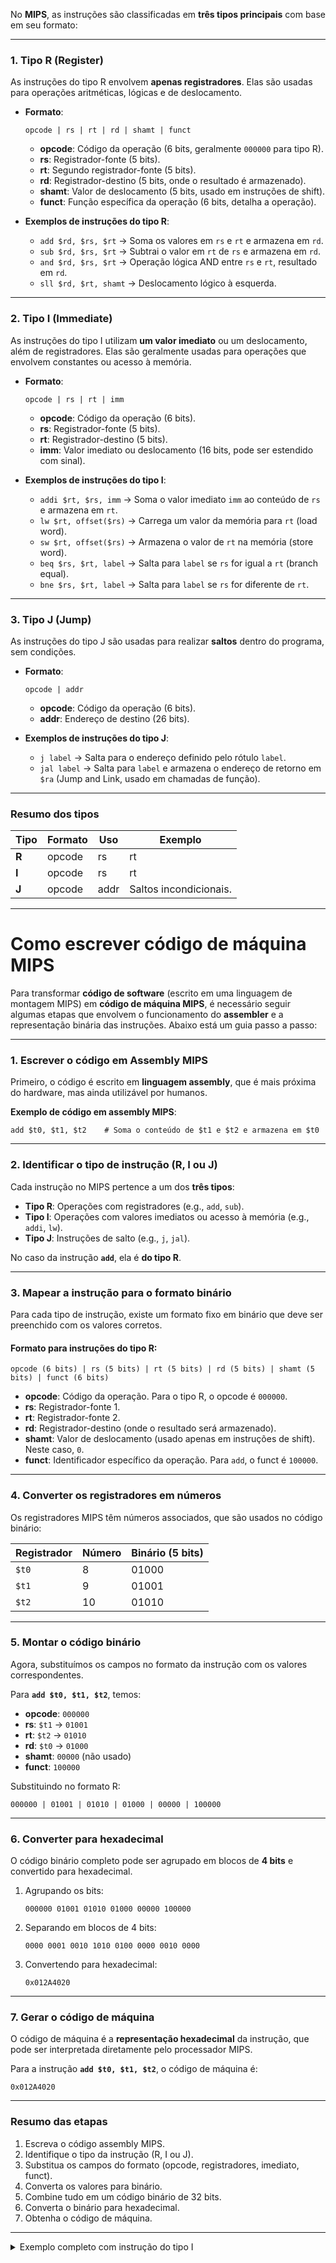 No **MIPS**, as instruções são classificadas em **três tipos principais** com base em seu formato:

---

### 1. **Tipo R (Register)**
As instruções do tipo R envolvem **apenas registradores**. Elas são usadas para operações aritméticas, lógicas e de deslocamento.

- **Formato**:  
   ```
   opcode | rs | rt | rd | shamt | funct
   ```
   - **opcode**: Código da operação (6 bits, geralmente `000000` para tipo R).  
   - **rs**: Registrador-fonte (5 bits).  
   - **rt**: Segundo registrador-fonte (5 bits).  
   - **rd**: Registrador-destino (5 bits, onde o resultado é armazenado).  
   - **shamt**: Valor de deslocamento (5 bits, usado em instruções de shift).  
   - **funct**: Função específica da operação (6 bits, detalha a operação).  

- **Exemplos de instruções do tipo R**:  
   - `add $rd, $rs, $rt` → Soma os valores em `rs` e `rt` e armazena em `rd`.  
   - `sub $rd, $rs, $rt` → Subtrai o valor em `rt` de `rs` e armazena em `rd`.  
   - `and $rd, $rs, $rt` → Operação lógica AND entre `rs` e `rt`, resultado em `rd`.  
   - `sll $rd, $rt, shamt` → Deslocamento lógico à esquerda.  

---

### 2. **Tipo I (Immediate)**  
As instruções do tipo I utilizam **um valor imediato** ou um deslocamento, além de registradores. Elas são geralmente usadas para operações que envolvem constantes ou acesso à memória.

- **Formato**:  
   ```
   opcode | rs | rt | imm
   ```
   - **opcode**: Código da operação (6 bits).  
   - **rs**: Registrador-fonte (5 bits).  
   - **rt**: Registrador-destino (5 bits).  
   - **imm**: Valor imediato ou deslocamento (16 bits, pode ser estendido com sinal).  

- **Exemplos de instruções do tipo I**:  
   - `addi $rt, $rs, imm` → Soma o valor imediato `imm` ao conteúdo de `rs` e armazena em `rt`.  
   - `lw $rt, offset($rs)` → Carrega um valor da memória para `rt` (load word).  
   - `sw $rt, offset($rs)` → Armazena o valor de `rt` na memória (store word).  
   - `beq $rs, $rt, label` → Salta para `label` se `rs` for igual a `rt` (branch equal).  
   - `bne $rs, $rt, label` → Salta para `label` se `rs` for diferente de `rt`.  

---

### 3. **Tipo J (Jump)**  
As instruções do tipo J são usadas para realizar **saltos** dentro do programa, sem condições.

- **Formato**:  
   ```
   opcode | addr
   ```
   - **opcode**: Código da operação (6 bits).  
   - **addr**: Endereço de destino (26 bits).  

- **Exemplos de instruções do tipo J**:  
   - `j label` → Salta para o endereço definido pelo rótulo `label`.  
   - `jal label` → Salta para `label` e armazena o endereço de retorno em `$ra` (Jump and Link, usado em chamadas de função).

---

### Resumo dos tipos
| **Tipo** | **Formato**               | **Uso**                                  | **Exemplo**         |
|----------|---------------------------|-----------------------------------------|---------------------|
| **R**    | opcode | rs | rt | rd | shamt | funct | Operações com registradores.        | `add $t0, $t1, $t2` |
| **I**    | opcode | rs | rt | imm | Constantes e operações de memória.      | `lw $t0, 4($t1)`    |
| **J**    | opcode | addr | Saltos incondicionais.                  | `j 10000`           |

---

# Como escrever código de máquina MIPS

Para transformar **código de software** (escrito em uma linguagem de montagem MIPS) em **código de máquina MIPS**, é necessário seguir algumas etapas que envolvem o funcionamento do **assembler** e a representação binária das instruções. Abaixo está um guia passo a passo:

---

### **1. Escrever o código em Assembly MIPS**  
Primeiro, o código é escrito em **linguagem assembly**, que é mais próxima do hardware, mas ainda utilizável por humanos.

**Exemplo de código em assembly MIPS**:  
```assembly
add $t0, $t1, $t2    # Soma o conteúdo de $t1 e $t2 e armazena em $t0
```

---

### **2. Identificar o tipo de instrução (R, I ou J)**  
Cada instrução no MIPS pertence a um dos **três tipos**:
- **Tipo R**: Operações com registradores (e.g., `add`, `sub`).
- **Tipo I**: Operações com valores imediatos ou acesso à memória (e.g., `addi`, `lw`).
- **Tipo J**: Instruções de salto (e.g., `j`, `jal`).

No caso da instrução **`add`**, ela é **do tipo R**.

---

### **3. Mapear a instrução para o formato binário**
Para cada tipo de instrução, existe um formato fixo em binário que deve ser preenchido com os valores corretos.

#### **Formato para instruções do tipo R**:  
```
opcode (6 bits) | rs (5 bits) | rt (5 bits) | rd (5 bits) | shamt (5 bits) | funct (6 bits)
```

- **opcode**: Código da operação. Para o tipo R, o opcode é `000000`.  
- **rs**: Registrador-fonte 1.  
- **rt**: Registrador-fonte 2.  
- **rd**: Registrador-destino (onde o resultado será armazenado).  
- **shamt**: Valor de deslocamento (usado apenas em instruções de shift). Neste caso, `0`.  
- **funct**: Identificador específico da operação. Para `add`, o funct é `100000`.  

---

### **4. Converter os registradores em números**  
Os registradores MIPS têm números associados, que são usados no código binário:

| Registrador | Número | Binário (5 bits) |
|-------------|--------|-----------------|
| `$t0`       | 8      | 01000           |
| `$t1`       | 9      | 01001           |
| `$t2`       | 10     | 01010           |

---

### **5. Montar o código binário**
Agora, substituímos os campos no formato da instrução com os valores correspondentes.

Para **`add $t0, $t1, $t2`**, temos:  
- **opcode**: `000000`  
- **rs**: `$t1` → `01001`  
- **rt**: `$t2` → `01010`  
- **rd**: `$t0` → `01000`  
- **shamt**: `00000` (não usado)  
- **funct**: `100000`  

Substituindo no formato R:  
```
000000 | 01001 | 01010 | 01000 | 00000 | 100000
```

---

### **6. Converter para hexadecimal**
O código binário completo pode ser agrupado em blocos de **4 bits** e convertido para hexadecimal.  
1. Agrupando os bits:  
   ```
   000000 01001 01010 01000 00000 100000
   ```
2. Separando em blocos de 4 bits:  
   ```
   0000 0001 0010 1010 0100 0000 0010 0000
   ```
3. Convertendo para hexadecimal:  
   ```
   0x012A4020
   ```

---

### **7. Gerar o código de máquina**
O código de máquina é a **representação hexadecimal** da instrução, que pode ser interpretada diretamente pelo processador MIPS.

Para a instrução **`add $t0, $t1, $t2`**, o código de máquina é:  
```
0x012A4020
```

---

### **Resumo das etapas**  
1. Escreva o código assembly MIPS.  
2. Identifique o tipo da instrução (R, I ou J).  
3. Substitua os campos do formato (opcode, registradores, imediato, funct).  
4. Converta os valores para binário.  
5. Combine tudo em um código binário de 32 bits.  
6. Converta o binário para hexadecimal.  
7. Obtenha o código de máquina.

---
<details>
<summary>Exemplo completo com instrução do tipo I</summary>


## **1. Instrução do tipo R**

### Exemplo 1: `sub $s0, $s1, $s2`
- **Descrição**: Subtrai o conteúdo de `$s2` do conteúdo de `$s1` e armazena o resultado em `$s0`.  
- **Formato**: Tipo R → `opcode | rs | rt | rd | shamt | funct`  

**Valores:**
- **opcode**: `000000` (fixo para instruções tipo R)  
- **rs**: `$s1` → `10001`  
- **rt**: `$s2` → `10010`  
- **rd**: `$s0` → `10000`  
- **shamt**: `00000` (não usado)  
- **funct**: `100010` (código para `sub`)  

**Binário**:  
```
000000 10001 10010 10000 00000 100010
```

**Hexadecimal**:  
- Agrupando em blocos de 4 bits:  
  ```
  0000 0010 0011 0010 1000 0000 0010 0010
  ```
- Conversão:  
  ```
  0x02328022
  ```

**Código de máquina**: `0x02328022`  

---

## **2. Instrução do tipo I**

### Exemplo 2: `lw $t0, 8($t1)`
- **Descrição**: Carrega um valor da memória no endereço **`$t1 + 8`** para o registrador `$t0`.  
- **Formato**: Tipo I → `opcode | rs | rt | imm`  

**Valores:**
- **opcode**: `100011` (para `lw`)  
- **rs**: `$t1` → `01001`  
- **rt**: `$t0` → `01000`  
- **imm**: `8` → `0000 0000 0000 1000`  

**Binário**:  
```
100011 01001 01000 0000 0000 0000 1000
```

**Hexadecimal**:  
- Agrupando em blocos de 4 bits:  
  ```
  1000 1101 0010 1000 0000 0000 0000 1000
  ```
- Conversão:  
  ```
  0x8D280008
  ```

**Código de máquina**: `0x8D280008`

---

### Exemplo 3: `addi $t2, $t3, 15`
- **Descrição**: Adiciona o valor imediato `15` ao conteúdo de `$t3` e armazena o resultado em `$t2`.  
- **Formato**: Tipo I → `opcode | rs | rt | imm`  

**Valores:**
- **opcode**: `001000` (para `addi`)  
- **rs**: `$t3` → `01011`  
- **rt**: `$t2` → `01010`  
- **imm**: `15` → `0000 0000 0000 1111`  

**Binário**:  
```
001000 01011 01010 0000 0000 0000 1111
```

**Hexadecimal**:  
- Agrupando em blocos de 4 bits:  
  ```
  0010 0001 0110 1010 0000 0000 0000 1111
  ```
- Conversão:  
  ```
  0x215A000F
  ```

**Código de máquina**: `0x215A000F`

---

### Exemplo 4: `addi $t0, $t1, 5`
- **Descrição**: Adiciona o valor imediato `5` ao conteúdo de `$t1` e armazena o resultado em `$t0`.  
- **Formato**: Tipo I → `opcode | rs | rt | imm`  

**Valores:**
- **opcode**: `001000` (para `addi`)  
- **rs**: `$t1` → `01001`  
- **rt**: `$t0` → `01000`  
- **imm**: `5` → `0000 0000 0000 0101`  

**Binário**:  
```
001000 01001 01000 0000 0000 0000 0101
```

**Hexadecimal**:  
```
0x21280005
```

**Código de máquina**: `0x21280005`

---

## **3. Instrução do tipo J**

### Exemplo 5: `j 0x00400020`
- **Descrição**: Salta para o endereço `0x00400020`.  
- **Formato**: Tipo J → `opcode | addr`  

**Valores:**
- **opcode**: `000010` (para `j`)  
- **addr**: O endereço `0x00400020` deve ser ajustado para um valor de **26 bits**.  
   - Endereço original: `0x00400020`  
   - Remove os 2 últimos bits (endereçamento em palavras): `0001 0000 0000 0000 0000 1000` (26 bits).  

**Binário**:  
```
000010 0001 0000 0000 0000 0000 1000
```

**Hexadecimal**:  
- Agrupando em blocos de 4 bits:  
  ```
  0000 1000 0100 0000 0000 0000 0010 0000
  ```
- Conversão:  
  ```
  0x08100020
  ```

**Código de máquina**: `0x08100020`

---

### Exemplo 5: `jal 0x00400100`
- **Descrição**: Salta para o endereço `0x00400100` e salva o retorno no registrador `$ra`.  
- **Formato**: Tipo J → `opcode | addr`  

**Valores:**
- **opcode**: `000011` (para `jal`)  
- **addr**: Remove os dois últimos bits do endereço `0x00400100`:  
   ```
   0001 0000 0000 0000 0100
   ```

**Binário**:  
```
000011 0001 0000 0000 0000 0000 0100
```

**Hexadecimal**:  
- Agrupando:  
  ```
  0000 1100 0100 0000 0000 0000 0001 0000
  ```
- Conversão:  
  ```
  0x0C100010
  ```

**Código de máquina**: `0x0C100010`

---

## **Resumo dos Exemplos**

| **Instrução**         | **Tipo** | **Binário**                              | **Hexadecimal** |
|------------------------|----------|-----------------------------------------|-----------------|
| `sub $s0, $s1, $s2`   | R        | `000000 10001 10010 10000 00000 100010` | `0x02328022`    |
| `lw $t0, 8($t1)`      | I        | `100011 01001 01000 0000 0000 0000 1000`| `0x8D280008`    |
| `addi $t2, $t3, 15`   | I        | `001000 01011 01010 0000 0000 0000 1111`| `0x215A000F`    |
| `j 0x00400020`        | J        | `000010 0001 0000 0000 0000 0000 1000` | `0x08100020`    |
| `jal 0x00400100`      | J        | `000011 0001 0000 0000 0000 0000 0100` | `0x0C100010`    |

---
</details>

